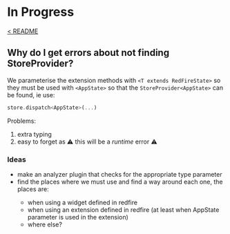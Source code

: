 # In Progress

[< README](../README.md)

## Why do I get errors about not finding StoreProvider?

We parameterise the extension methods with `<T extends RedFireState>` so they must be used with `<AppState>` so that the `StoreProvider<AppState>` can be found, ie use:

```Dart
store.dispatch<AppState>(...) 
```

Problems:
1. extra typing
2. easy to forget as :warning: this will be a *runtime* error :warning:

### Ideas 
- make an analyzer plugin that checks for the appropriate type parameter
- find the places where we must use <AppState> and find a way around each one, the places are:
  - when using a widget defined in redfire
  - when using an extension defined in redfire (at least when AppState parameter is used in the extension)
  - where else? 